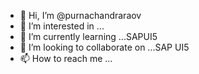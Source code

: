 - 👋 Hi, I’m @purnachandraraov
- 👀 I’m interested in ...
- 🌱 I’m currently learning ...SAPUI5
- 💞️ I’m looking to collaborate on ...SAP UI5
- 📫 How to reach me ...

<!---
purnachandraraov/purnachandraraov is a ✨ special ✨ repository because its `README.md` (this file) appears on your GitHub profile.
You can click the Preview link to take a look at your changes.
--->
